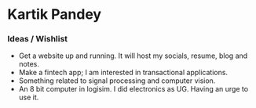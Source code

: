 # Kartik Pandey
### Ideas / Wishlist
<ul>
  <li>Get a website up and running. It will host my socials, resume, blog and notes.</li>
  <li>Make a fintech app; I am interested in transactional applications.</li>
  <li>Something related to signal processing and computer vision.</li>
  <li>An 8 bit computer in logisim. I did electronics as UG. Having an urge to use it.</li>
</ul>
